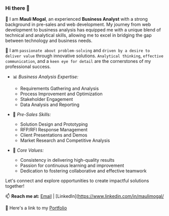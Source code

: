 ### Hi there 👋

📌 I am **Mauli Mogal**, an experienced **Business Analyst** with a strong background in pre-sales and web development. My journey from web development to business analysis has equipped me with a unique blend of technical and analytical skills, allowing me to excel in bridging the gap between technology and business needs.

📌 I am `passionate about problem-solving` and `driven by a desire to deliver value` through innovative solutions. `Analytical thinking`, `effective communication`, and a `keen eye for detail` are the cornerstones of my professional success.

- 📊 *Business Analysis Expertise:*
  - Requirements Gathering and Analysis
  - Process Improvement and Optimization
  - Stakeholder Engagement
  - Data Analysis and Reporting

- 💼 *Pre-Sales Skills:*
  - Solution Design and Prototyping
  - RFP/RFI Response Management
  - Client Presentations and Demos
  - Market Research and Competitive Analysis

- 🌟 *Core Values:*
  - Consistency in delivering high-quality results
  - Passion for continuous learning and improvement
  - Dedication to fostering collaborative and effective teamwork

Let's connect and explore opportunities to create impactful solutions together!

📫 **Reach me at:** [Email](maulimogal@gmail.com) | [LinkedIn](https://www.linkedin.com/in/maulimogal/

📌 Here's a link to my [Portfolio](https://www.maulimogal.com/)
